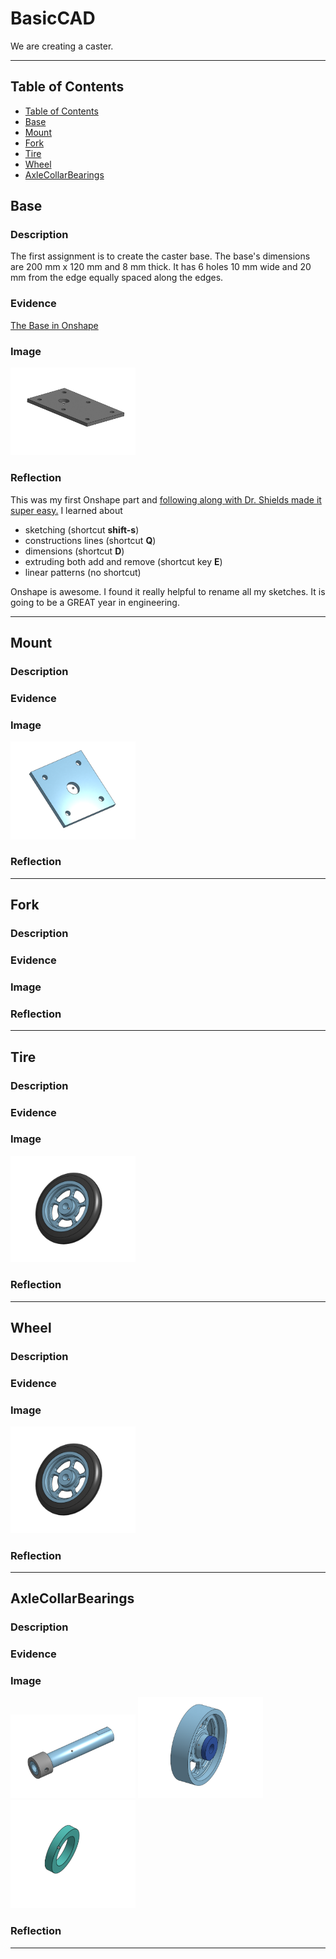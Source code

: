 # BasicCAD

We are creating a caster.

---
## Table of Contents
* [Table of Contents](#Table-of-Contents)
* [Base](#Base)
* [Mount](#Mount)
* [Fork](#Fork)
* [Tire](#Tire)
* [Wheel](#Wheel)
* [AxleCollarBearings](#AxleCollarBearings)

## Base

### Description

The first assignment is to create the caster base.  The base's dimensions are 200 mm x 120 mm and 8 mm thick.  It has 6 holes 10 mm wide and 20 mm from the edge equally spaced along the edges.

### Evidence
[The Base in Onshape](https://cvilleschools.onshape.com/documents/0d70f655203ca304cb3c5b7d/w/f55603f962f6fc74f5548a68/e/41d730c570a8d75fce9f51b6)

### Image

<img src="images/CasterBase.png" alt="The Base" width="200">

### Reflection

This was my first Onshape part and [following along with Dr. Shields made it super easy.](https://www.youtube.com/watch?v=93BFUD-HAG8&feature=emb_title&scrlybrkr=5670f0b4)  I learned about 
* sketching (shortcut **shift-s**)
* constructions lines (shortcut **Q**)
* dimensions (shortcut **D**)
* extruding both add and remove (shortcut key **E**)
* linear patterns (no shortcut)

Onshape is awesome.  I found it really helpful to rename all my sketches.  It is going to be a GREAT year in engineering.

---


## Mount

### Description

### Evidence

### Image

<img src="images/CasterMount.png" alt="The Mount" width="200">

### Reflection

---


## Fork

### Description

### Evidence

### Image

### Reflection

---


## Tire

### Description

### Evidence

### Image

<img src="images/CasterWheel&Tire.png" alt="The Tire" width="200">

### Reflection

---


## Wheel

### Description

### Evidence

### Image

<img src="images/CasterWheel&Tire.png" alt="The Wheel" width="200">

### Reflection

---


## AxleCollarBearings

### Description

### Evidence

### Image

<img src="images/CasterAxleCollar.png" alt="The Axle & Collar" width="200">

<img src="images/CasterBearing.png" alt="The Bearing" width="200">

<img src="images/CasterBigBearing.png" alt="The Big Bearing" width="200">

### Reflection

---
